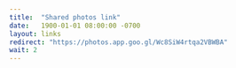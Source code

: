 ```yaml
---
title:  "Shared photos link"
date:   1900-01-01 08:00:00 -0700
layout: links
redirect: "https://photos.app.goo.gl/Wc8SiW4rtqa2VBWBA"
wait: 2
---
```


